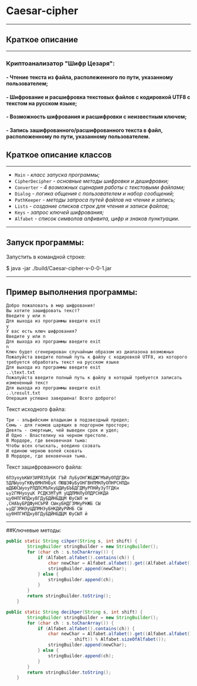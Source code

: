 # Caesar-cipher
___
## Краткое описание 
___
### Криптоанализатор "Шифр Цезаря":

#### - Чтение текста из файла, располеженного по пути, указанному пользователем;
#### - Шифрование и расшифровка текстовых файлов с кодировкой UTF8 с текстом на русском языке;
#### - Возможность шифрования и расшифровки с неизвестным ключем;
#### - Запись зашифрованного/расшифрованного текста в файл, расположенному по пути, указанному пользователем.

## Краткое описание классов
___
+ `Main` _- класс запуска программы;_
+ `CipherDecipher` _- основные методы шифровки и дешифровки;_
+ `Converter` _- 4 возможных сценария работы с текстовыми файлами;_
+ `Dialog` _- логика общения с пользователем и набор сообщений;_
+ `PathKeeper` _- методы запроса путей файлов на чтение и запись;_
+ `Lists` _- создание списков строк для чтения и записи файлов;_
+ `Keys` _- запрос ключей шифрования;_
+ `Alfabet` _- список символов алфивита, цифр и знаков пунктуации._
___

## Запуск программы:

Запустить в командной строке:

$ java -jar ./build/Caesar-cipher-v-0-0-1.jar
___

## Пример выполнения программы:
~~~
Добро пожаловать в мир шифрования!
Вы хотите зашифровать текст?
Введите y или n
Для выхода из программы введите exit
y
У вас есть ключ шифрования?
Введите y или n
Для выхода из программы введите exit
n
Ключ будет сгенерирован случайным образом из диапазона возможных
Пожалуйста введите полный путь к файлу с кодировкой UTF8, из которого требуется обработать текст на русском языке
Для выхода из программы введите exit
..\text.txt
Пожалуйста введите полный путь к файлу в который требуется записать измененный текст
Для выхода из программы введите exit
..\result.txt
Операция успешно завершена! Всего доброго!
~~~

Текст исходного файла:

~~~
Три - эльфийским владыкам в подзвездный предел;
Семь - для гномов царящих в подгорном просторе;
Девять - смертным, чей выведен срок и удел;
И Одно - Властелину на черном престоле.
В Мордоре, где вековечная тьма:
Чтобы всех отыскать, воедино созвать
И единою черною волей сковать
В Мордоре, где вековечная тьма.
~~~

Текст зашифрованного файла:

~~~
6ПЗуоуЬКЫУЗИРЙЗЛуБК ГЪЙ ЛуБуОНГЖБДЖГМЪИуОПДГДКн
5ДЛЫуоуГКЮуВМНЛНБуХ ПЮШЗФуБуОНГВНПМНЛуОПНРСНПДн
шДБЮСЫуоуРЛДПСМЪЛкуЦДИуБЪБДГДМуРПНЙуЗуТГДКн
ьу2ГМНуоуцК РСДКЗМТуМ уЦДПМНЛуОПДРСНКДй
цу0НПГНПДкуВГДуБДЙНБДЦМ ЮуСЫЛ м
,СНАЪуБРДФуНСЪРЙ СЫкуБНДГЗМНуРНЖБ СЫ
ьуДГЗМНЭуЦДПМНЭуБНКДИуРЙНБ СЫ
цу0НПГНПДкуВГДуБДЙНБДЦМ ЮуСЫЛ й
~~~
___

##Ключевые методы:


~~~ java
public static String cihper(String s, int shift) {
        StringBuilder stringBuilder = new StringBuilder();
        for (char ch : s.toCharArray()) {
            if (Alfabet.alfabet().contains(ch)) {
                char newChar = Alfabet.alfabet().get((Alfabet.alfabet().indexOf(ch) + shift) % Alfabet.sizeOfAlfabet());
                stringBuilder.append(newChar);
            } else {
                stringBuilder.append(ch);
            }
        }
        return stringBuilder.toString();
    }

public static String decihper(String s, int shift) {
        StringBuilder stringBuilder = new StringBuilder();
        for (char ch : s.toCharArray()) {
            if (Alfabet.alfabet().contains(ch)) {
                char newChar = Alfabet.alfabet().get((Alfabet.alfabet().indexOf(ch) + (Alfabet.sizeOfAlfabet()
                        - shift)) % Alfabet.sizeOfAlfabet());
                stringBuilder.append(newChar);
            } else {
                stringBuilder.append(ch);
            }
        }
        return stringBuilder.toString();
    }
~~~